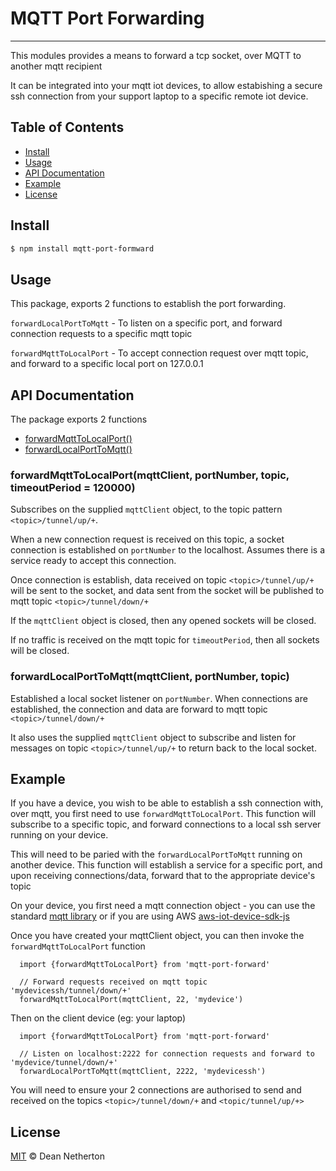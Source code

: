 # MQTT Port Forwarding
-----------

This modules provides a means to forward a tcp socket, over MQTT to another mqtt recipient

It can be integrated into your mqtt iot devices, to allow estabishing a secure ssh connection
from your support laptop to a specific remote iot device.

## Table of Contents

- [Install](#install)
- [Usage](#usage)
- [API Documentation](#api-documentation)
- [Example](#example)
- [License](#license)


## Install

```sh
$ npm install mqtt-port-formward
```

## Usage

This package, exports 2 functions to establish the port forwarding.

`forwardLocalPortToMqtt` - To listen on a specific port, and forward connection requests to a specific mqtt topic

`forwardMqttToLocalPort` - To accept connection request over mqtt topic, and forward to a specific local port on 127.0.0.1

## API Documentation

The package exports 2 functions

* [forwardMqttToLocalPort()](#forwardmqtttolocalportmqttclient-portnumber-topic)
* [forwardLocalPortToMqtt()](#forwardlocalporttomqttmqttclient-portnumber-topic)

### forwardMqttToLocalPort(mqttClient, portNumber, topic, timeoutPeriod = 120000)

Subscribes on the supplied `mqttClient` object, to the topic pattern `<topic>/tunnel/up/+`.

When a new connection request is received on this topic, a socket connection is established
on `portNumber` to the localhost.  Assumes there is a service ready to accept this connection.

Once connection is establish, data received on topic `<topic>/tunnel/up/+` will be sent to
the socket, and data sent from the socket will be published to mqtt topic `<topic>/tunnel/down/+`

If the `mqttClient` object is closed, then any opened sockets will be closed.

If no traffic is received on the mqtt topic for `timeoutPeriod`, then all sockets will be closed.

### forwardLocalPortToMqtt(mqttClient, portNumber, topic)

Established a local socket listener on `portNumber`.  When connections are established,
the connection and data are forward to mqtt topic `<topic>/tunnel/down/+`

It also uses the supplied `mqttClient` object to subscribe and listen for messages
on topic `<topic>/tunnel/up/+` to return back to the local socket.


## Example

If you have a device, you wish to be able to establish a ssh connection with,
over mqtt, you first need to use `forwardMqttToLocalPort`.  This function will subscribe
to a specific topic, and forward connections to a local ssh server running on your device.

This will need to be paried with the `forwardLocalPortToMqtt` running on another device.  This function
will establish a service for a specific port, and upon receiving connections/data, forward that to the appropriate device's topic

On your device, you first need a mqtt connection object - you can use the standard [mqtt library](https://github.com/mqttjs/MQTT.js)
or if you are using AWS [aws-iot-device-sdk-js](https://github.com/aws/aws-iot-device-sdk-js)

Once you have created your mqttClient object, you can then invoke the `forwardMqttToLocalPort` function

```
  import {forwardMqttToLocalPort} from 'mqtt-port-forward'

  // Forward requests received on mqtt topic 'mydevicessh/tunnel/down/+'
  forwardMqttToLocalPort(mqttClient, 22, 'mydevice')

```

Then on the client device (eg: your laptop)

```
  import {forwardMqttToLocalPort} from 'mqtt-port-forward'

  // Listen on localhost:2222 for connection requests and forward to 'mydevice/tunnel/down/+'
  forwardLocalPortToMqtt(mqttClient, 2222, 'mydevicessh')
```

You will need to ensure your 2 connections are authorised to send and received on
the topics `<topic>/tunnel/down/+` and `<topic/tunnel/up/+>`


## License

[MIT](LICENSE) © Dean Netherton
